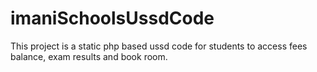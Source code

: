 # imaniSchoolsUssdCode
This project is a static php based ussd code for students to access fees balance, exam results and book room.
